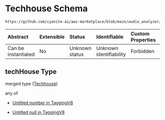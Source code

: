 # Techhouse Schema

```txt
https://github.com/cyanite-ai/aws-marketplace/blob/main/audio_analyzer/schemes/marketplace_v1/schema/TaggingV8.schema.json#/$defs/SubgenreScoresV1/properties/techHouse
```



| Abstract            | Extensible | Status         | Identifiable            | Custom Properties | Additional Properties | Access Restrictions | Defined In                                                                     |
| :------------------ | :--------- | :------------- | :---------------------- | :---------------- | :-------------------- | :------------------ | :----------------------------------------------------------------------------- |
| Can be instantiated | No         | Unknown status | Unknown identifiability | Forbidden         | Allowed               | none                | [TaggingV8.schema.json\*](../out/TaggingV8.schema.json "open original schema") |

## techHouse Type

merged type ([Techhouse](taggingv8-defs-subgenrescoresv1-properties-techhouse.md))

any of

* [Untitled number in TaggingV8](taggingv8-defs-subgenrescoresv1-properties-techhouse-anyof-0.md "check type definition")

* [Untitled null in TaggingV8](taggingv8-defs-subgenrescoresv1-properties-techhouse-anyof-1.md "check type definition")
